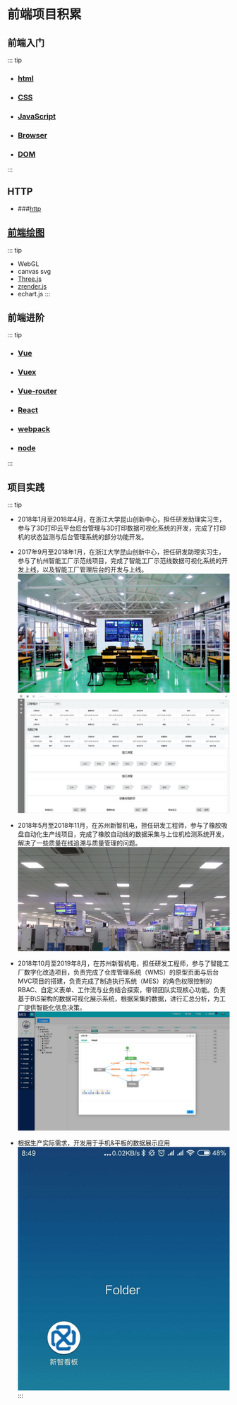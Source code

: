 # 前端项目积累

## 前端入门
::: tip 
- ### [html](./html/)
- ### [CSS](./css/)
- ### [JavaScript](./javascript/)
- ### [Browser](./browser/)
- ### [DOM](./dom/)
:::

## HTTP
- ###[http](./http/)


## [前端绘图](./visiual/)
::: tip 
- WebGL
- canvas svg 
- [Three.js](https://threejs.org/)
- [zrender.js](https://ecomfe.github.io/zrender-doc/public/)
- echart.js
:::

## 前端进阶
::: tip 
-  ### [Vue](./vue/)
-  ### [Vuex](./vuex/)
-  ### [Vue-router](./vue-router/)
-  ### [React](./react/)
-  ### [webpack](./webpack/)
-  ### [node](./node/)
:::

## 项目实践
::: tip 
- 2018年1月至2018年4月，在浙江大学昆山创新中心，担任研发助理实习生，参与了3D打印云平台后台管理与3D打印数据可视化系统的开发，完成了打印机的状态监测与后台管理系统的部分功能开发。

- 2017年9月至2018年1月，在浙江大学昆山创新中心，担任研发助理实习生，参与了杭州智能工厂示范线项目，完成了智能工厂示范线数据可视化系统的开发上线，以及智能工厂管理后台的开发与上线。
![](/images/hzsmartfactory.jpg)
![](/images/hzcms.png)

- 2018年5月至2018年11月，在苏州新智机电，担任研发工程师，参与了橡胶吸盘自动化生产线项目，完成了橡胶自动线的数据采集与上位机检测系统开发，解决了一些质量在线追溯与质量管理的问题。
![](/images/szxzkb.png)

- 2018年10月至2019年8月，在苏州新智机电，担任研发工程师，参与了智能工厂数字化改造项目，负责完成了仓库管理系统（WMS）的原型页面与后台MVC项目的搭建，负责完成了制造执行系统（MES）的角色权限控制的RBAC、自定义表单、工作流与业务结合探索，带领团队实现核心功能。负责基于B\S架构的数据可视化展示系统，根据采集的数据，进行汇总分析，为工厂提供智能化信息决策。
![](/images/mesxz.png)
- 根据生产实际需求，开发用于手机&平板的数据展示应用
 ![](/images/droidapp.jpg)
 ::: 
